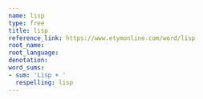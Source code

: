 ```yaml
---
name: lisp
type: free
title: lisp
reference_link: https://www.etymonline.com/word/lisp
root_name: 
root_language: 
denotation: 
word_sums:
- sum: 'Lisp + '
  respelling: lisp
---
```

